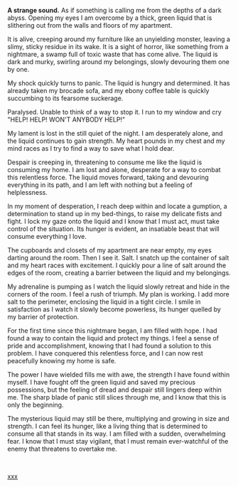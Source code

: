 **A strange sound.** As if something is calling me from the depths of a dark abyss. Opening my eyes I am overcome by a thick, green liquid that is slithering out from the walls and floors of my apartment.

It is alive, creeping around my furniture like an unyielding monster, leaving a slimy, sticky residue in its wake. It is a sight of horror, like something from a nightmare, a swamp full of toxic waste that has come alive. The liquid is dark and murky, swirling around my belongings, slowly devouring them one by one.

My shock quickly turns to panic. The liquid is hungry and determined. It has already taken my brocade sofa, and my ebony coffee table is quickly succumbing to its fearsome suckerage.

Paralysed. Unable to think of a way to stop it. I run to my window and cry "HELP! HELP! WON'T ANYBODY HELP!"

My lament is lost in the still quiet of the night. I am desperately alone, and the liquid continues to gain strength. My heart pounds in my chest and my mind races as I try to find a way to save what I hold dear.

Despair is creeping in, threatening to consume me like the liquid is consuming my home. I am lost and alone, desperate for a way to combat this relentless force. The liquid moves forward, taking and devouring everything in its path, and I am left with nothing but a feeling of helplessness.

In my moment of desperation, I reach deep within and locate a gumption, a determination to stand up in my bed-things, to raise my delicate fists and fight. I lock my gaze onto the liquid and I know that I must act, must take control of the situation. Its hunger is evident, an insatiable beast that will consume everything I love.

The cupboards and closets of my apartment are near empty, my eyes darting around the room. Then I see it. Salt. I snatch up the container of salt and my heart races with excitement. I quickly pour a line of salt around the edges of the room, creating a barrier between the liquid and my belongings.

My adrenaline is pumping as I watch the liquid slowly retreat and hide in the corners of the room. I feel a rush of triumph. My plan is working. I add more salt to the perimeter, enclosing the liquid in a tight circle. I smile in satisfaction as I watch it slowly become powerless, its hunger quelled by my barrier of protection.

For the first time since this nightmare began, I am filled with hope. I had found a way to contain the liquid and protect my things. I feel a sense of pride and accomplishment, knowing that I had found a solution to this problem. I have conquered this relentless force, and I can now rest peacefully knowing my home is safe.

The power I have wielded fills me with awe, the strength I have found within myself. I have fought off the green liquid and saved my precious possessions, but the feeling of dread and despair still lingers deep within me. The sharp blade of panic still slices through me, and I know that this is only the beginning.

The mysterious liquid may still be there, multiplying and growing in size and strength. I can feel its hunger, like a living thing that is determined to consume all that stands in its way. I am filled with a sudden, overwhelming fear. I know that I must stay vigilant, that I must remain ever-watchful of the enemy that threatens to overtake me.

&#x200B;

[xxx](https://www.reddit.com/r/bigkoala/comments/10aq9ek/bigkoala_the_next_great_american_author/)